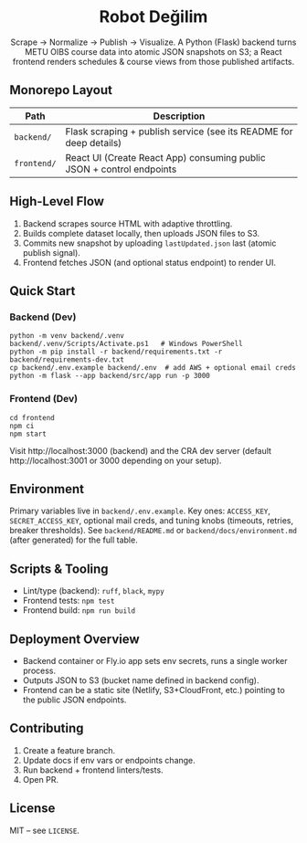 <div align="center">

# Robot Değilim

Scrape → Normalize → Publish → Visualize. A Python (Flask) backend turns METU OIBS course data into atomic JSON snapshots on S3; a React frontend renders schedules & course views from those published artifacts.

</div>

## Monorepo Layout
| Path | Description |
|------|-------------|
| `backend/` | Flask scraping + publish service (see its README for deep details) |
| `frontend/` | React UI (Create React App) consuming public JSON + control endpoints |

## High-Level Flow
1. Backend scrapes source HTML with adaptive throttling.
2. Builds complete dataset locally, then uploads JSON files to S3.
3. Commits new snapshot by uploading `lastUpdated.json` last (atomic publish signal).
4. Frontend fetches JSON (and optional status endpoint) to render UI.

## Quick Start
### Backend (Dev)
```
python -m venv backend/.venv
backend/.venv/Scripts/Activate.ps1   # Windows PowerShell
python -m pip install -r backend/requirements.txt -r backend/requirements-dev.txt
cp backend/.env.example backend/.env  # add AWS + optional email creds
python -m flask --app backend/src/app run -p 3000
```

### Frontend (Dev)
```
cd frontend
npm ci
npm start
```
Visit http://localhost:3000 (backend) and the CRA dev server (default http://localhost:3001 or 3000 depending on your setup).

## Environment
Primary variables live in `backend/.env.example`. Key ones: `ACCESS_KEY`, `SECRET_ACCESS_KEY`, optional mail creds, and tuning knobs (timeouts, retries, breaker thresholds). See `backend/README.md` or `backend/docs/environment.md` (after generated) for the full table.

## Scripts & Tooling
- Lint/type (backend): `ruff`, `black`, `mypy`
- Frontend tests: `npm test`
- Frontend build: `npm run build`

## Deployment Overview
- Backend container or Fly.io app sets env secrets, runs a single worker process.
- Outputs JSON to S3 (bucket name defined in backend config).
- Frontend can be a static site (Netlify, S3+CloudFront, etc.) pointing to the public JSON endpoints.

## Contributing
1. Create a feature branch.
2. Update docs if env vars or endpoints change.
3. Run backend + frontend linters/tests.
4. Open PR.

## License
MIT – see `LICENSE`.